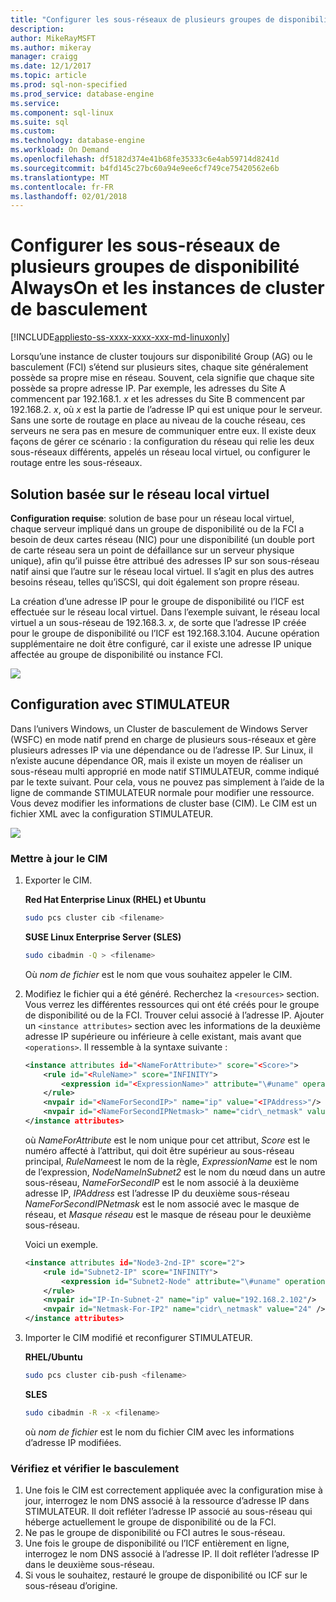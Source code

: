 ```yaml
---
title: "Configurer les sous-réseaux de plusieurs groupes de disponibilité AlwaysOn et les instances de cluster de basculement sur Linux | Documents Microsoft"
description: 
author: MikeRayMSFT
ms.author: mikeray
manager: craigg
ms.date: 12/1/2017
ms.topic: article
ms.prod: sql-non-specified
ms.prod_service: database-engine
ms.service: 
ms.component: sql-linux
ms.suite: sql
ms.custom: 
ms.technology: database-engine
ms.workload: On Demand
ms.openlocfilehash: df5182d374e41b68fe35333c6e4ab59714d8241d
ms.sourcegitcommit: b4fd145c27bc60a94e9ee6cf749ce75420562e6b
ms.translationtype: MT
ms.contentlocale: fr-FR
ms.lasthandoff: 02/01/2018
---
```

# <a name="configure-multiple-subnet-always-on-availability-groups-and-failover-cluster-instances"></a>Configurer les sous-réseaux de plusieurs groupes de disponibilité AlwaysOn et les instances de cluster de basculement

[!INCLUDE[appliesto-ss-xxxx-xxxx-xxx-md-linuxonly](../includes/appliesto-ss-xxxx-xxxx-xxx-md-linuxonly.md)]

Lorsqu’une instance de cluster toujours sur disponibilité Group (AG) ou le basculement (FCI) s’étend sur plusieurs sites, chaque site généralement possède sa propre mise en réseau. Souvent, cela signifie que chaque site possède sa propre adresse IP. Par exemple, les adresses du Site A commencent par 192.168.1. *x* et les adresses du Site B commencent par 192.168.2. *x*, où *x* est la partie de l’adresse IP qui est unique pour le serveur. Sans une sorte de routage en place au niveau de la couche réseau, ces serveurs ne sera pas en mesure de communiquer entre eux. Il existe deux façons de gérer ce scénario : la configuration du réseau qui relie les deux sous-réseaux différents, appelés un réseau local virtuel, ou configurer le routage entre les sous-réseaux.

## <a name="vlan-based-solution"></a>Solution basée sur le réseau local virtuel
 
**Configuration requise**: solution de base pour un réseau local virtuel, chaque serveur impliqué dans un groupe de disponibilité ou de la FCI a besoin de deux cartes réseau (NIC) pour une disponibilité (un double port de carte réseau sera un point de défaillance sur un serveur physique unique), afin qu’il puisse être attribué des adresses IP sur son sous-réseau natif ainsi que l’autre sur le réseau local virtuel. Il s’agit en plus des autres besoins réseau, telles qu’iSCSI, qui doit également son propre réseau.

La création d’une adresse IP pour le groupe de disponibilité ou l’ICF est effectuée sur le réseau local virtuel. Dans l’exemple suivant, le réseau local virtuel a un sous-réseau de 192.168.3. *x*, de sorte que l’adresse IP créée pour le groupe de disponibilité ou l’ICF est 192.168.3.104. Aucune opération supplémentaire ne doit être configuré, car il existe une adresse IP unique affectée au groupe de disponibilité ou instance FCI.

![](./media/sql-server-linux-configure-multiple-subnet/image1.png)

## <a name="configuration-with-pacemaker"></a>Configuration avec STIMULATEUR

Dans l’univers Windows, un Cluster de basculement de Windows Server (WSFC) en mode natif prend en charge de plusieurs sous-réseaux et gère plusieurs adresses IP via une dépendance ou de l’adresse IP. Sur Linux, il n’existe aucune dépendance OR, mais il existe un moyen de réaliser un sous-réseau multi approprié en mode natif STIMULATEUR, comme indiqué par le texte suivant. Pour cela, vous ne pouvez pas simplement à l’aide de la ligne de commande STIMULATEUR normale pour modifier une ressource. Vous devez modifier les informations de cluster base (CIM). Le CIM est un fichier XML avec la configuration STIMULATEUR.

![](./media/sql-server-linux-configure-multiple-subnet/image2.png)

### <a name="update-the-cib"></a>Mettre à jour le CIM

1.  Exporter le CIM.

    **Red Hat Enterprise Linux (RHEL) et Ubuntu**

    ```bash
    sudo pcs cluster cib <filename>
    ```

    **SUSE Linux Enterprise Server (SLES)**

    ```bash
    sudo cibadmin -Q > <filename>
    ```

    Où *nom de fichier* est le nom que vous souhaitez appeler le CIM.

2.  Modifiez le fichier qui a été généré. Recherchez la `<resources>` section. Vous verrez les différentes ressources qui ont été créés pour le groupe de disponibilité ou de la FCI. Trouver celui associé à l’adresse IP. Ajouter un `<instance attributes>` section avec les informations de la deuxième adresse IP supérieure ou inférieure à celle existant, mais avant que `<operations>`. Il ressemble à la syntaxe suivante :

    ```xml
    <instance attributes id="<NameForAttribute>" score="<Score>">
        <rule id="<RuleName>" score="INFINITY">
            <expression id="<ExpressionName>" attribute="\#uname" operation="eq" value="<NodeNameInSubnet2>" />
        </rule>
        <nvpair id="<NameForSecondIP>" name="ip" value="<IPAddress>"/>
        <nvpair id="<NameForSecondIPNetmask>" name="cidr\_netmask" value="<Netmask>"/>
    </instance attributes>
    ```
    
    où *NameForAttribute* est le nom unique pour cet attribut, *Score* est le numéro affecté à l’attribut, qui doit être supérieur au sous-réseau principal, *RuleName*est le nom de la règle, *ExpressionName* est le nom de l’expression, *NodeNameInSubnet2* est le nom du nœud dans un autre sous-réseau, *NameForSecondIP* est le nom associé à la deuxième adresse IP, *IPAddress* est l’adresse IP du deuxième sous-réseau *NameForSecondIPNetmask* est le nom associé avec le masque de réseau, et *Masque réseau* est le masque de réseau pour le deuxième sous-réseau.
    
    Voici un exemple.
    
    ```xml
    <instance attributes id="Node3-2nd-IP" score="2">
        <rule id="Subnet2-IP" score="INFINITY">
            <expression id="Subnet2-Node" attribute="\#uname" operation="eq" value="Node3" />
        </rule>
        <nvpair id="IP-In-Subnet-2" name="ip" value="192.168.2.102"/>
        <nvpair id="Netmask-For-IP2" name="cidr\_netmask" value="24" />
    </instance attributes>
    ```

3.  Importer le CIM modifié et reconfigurer STIMULATEUR.

    **RHEL/Ubuntu**
    
    ```bash
    sudo pcs cluster cib-push <filename>
    ```

    **SLES**
    
    ```bash
    sudo cibadmin -R -x <filename>
    ```

    où *nom de fichier* est le nom du fichier CIM avec les informations d’adresse IP modifiées.

### <a name="check-and-verify-failover"></a>Vérifiez et vérifier le basculement

1.  Une fois le CIM est correctement appliquée avec la configuration mise à jour, interrogez le nom DNS associé à la ressource d’adresse IP dans STIMULATEUR. Il doit refléter l’adresse IP associé au sous-réseau qui héberge actuellement le groupe de disponibilité ou de la FCI.
2.  Ne pas le groupe de disponibilité ou FCI autres le sous-réseau.
3.  Une fois le groupe de disponibilité ou l’ICF entièrement en ligne, interrogez le nom DNS associé à l’adresse IP. Il doit refléter l’adresse IP dans le deuxième sous-réseau.
4.  Si vous le souhaitez, restauré le groupe de disponibilité ou ICF sur le sous-réseau d’origine.
